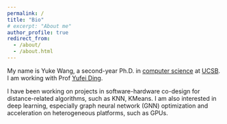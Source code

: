 ```yaml
---
permalink: /
title: "Bio"
# excerpt: "About me"
author_profile: true
redirect_from: 
  - /about/
  - /about.html
---
```

My name is Yuke Wang, a second-year Ph.D. in [computer science](https://www.cs.ucsb.edu) at [UCSB](https://ucsb.edu). I am working with Prof [Yufei Ding](https://sites.cs.ucsb.edu/~yufeiding/). 

I have been working on projects in software-hardware co-design for distance-related algorithms, such as KNN, KMeans. I am also interested in deep learning, especially graph neural network (GNN) optimization and acceleration on heterogeneous platforms, such as GPUs.